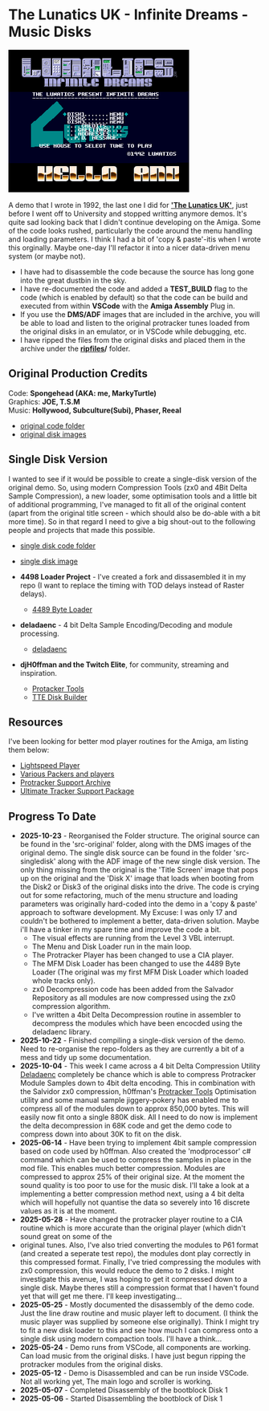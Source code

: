 # The Lunatics UK - Infinite Dreams - Music Disks

![InfiniteDreams](/images/InfiniteDreamsScreen.png)

A demo that I wrote in 1992, the last one I did for [**'The Lunatics UK'**](https://demozoo.org/groups/37655/), just before I went off to University and stopped writting anymore demos. It's quite sad looking back that I didn't continue developing on the Amiga. Some of the code looks rushed, particularly the code around the menu handling and loading parameters. I think I had a bit of 'copy & paste'-itis when I wrote this orginally. Maybe one-day I'll refactor it into a nicer data-driven menu system (or maybe not).
- I have had to disassemble the code because the source has long gone into the great dustbin in the sky. 
- I have re-documented the code and added a **TEST_BUILD** flag to the code (which is enabled by default) so that the code can be build and executed from within **VSCode** with the **Amiga Assembly** Plug in. 
- If you use the **DMS/ADF** images that are included in the archive, you will be able to load and listen to the original protracker tunes loaded from the original disks in an emulator, or in VSCode while debugging, etc.
- I have ripped the files from the original disks and placed them in the archive under the **[ripfiles](/ripfiles/)/** folder.

## Original Production Credits
Code: **Spongehead (AKA: me, MarkyTurtle)** <br/>
Graphics: **JOE, T.S.M**<br/>
Music: **Hollywood, Subculture(Subi), Phaser, Reeal**<br/>

- [original code folder](/src-original/)
- [original disk images](/src-original/diskimages/)

## Single Disk Version
I wanted to see if it would be possible to create a single-disk version of the original demo. So, using modern Compression Tools (zx0 and 4Bit Delta Sample Compression), a new loader, some optimisation tools and a little bit of additional programming, I've managed to fit all of the original content (apart from the original title screen - which should also be do-able with a bit more time). So in that regard I need to give a big shout-out to the following people and projects that made this possible.

- [single disk code folder](/src-singledisk/)
- [single disk image](/src-singledisk/diskimages/)

- **4498 Loader Project** - I've created a fork and dissasembled it in my repo (I want to replace the timing with TOD delays instead of Raster delays).
   - [4489 Byte Loader](https://github.com/4489/4489_byteloader)
- **deladaenc** - 4 bit Delta Sample Encoding/Decoding and module processing.
   - [deladaenc](https://github.com/Hemiyoda/deladaenc)
- **djH0ffman and the Twitch Elite**, for community, streaming and inspiration.
   - [Protacker Tools](https://github.com/djh0ffman/ProTrackerTools)
   - [TTE Disk Builder](https://github.com/djh0ffman/TTEDiskBuilder)
     

## Resources
I've been looking for better mod player routines for the Amiga, am listing them below:
- [Lightspeed Player](https://github.com/arnaud-carre/LSPlayer)
- [Various Packers and players](https://www.amiga-stuff.com/modpackers-download.html)
- [Protracker Support Archive](https://aminet.net/package/mus/edit/ptsupp)
- [Ultimate Tracker Support Package](https://aminet.net/package/mus/edit/RSE-UTS)

## Progress To Date
- **2025-10-23** - Reorganised the Folder structure. The original source can be found in the 'src-original' folder, along with the DMS images of the original demo.  The single disk source can be found in the folder 'src-singledisk' along with the ADF image of the new single disk version. The only thing missing from the original is the 'Title Screen' image that pops up on the original and the 'Disk X' image that loads when booting from the Disk2 or Disk3 of the original disks into the drive. The code is crying out for some refactoring, much of the menu structure and loading parameters was originally hard-coded into the demo in a 'copy & paste' approach to software development. My Excuse: I was only 17 and couldn't be bothered to implement a better, data-driven solution. Maybe i'll have a tinker in my spare time and improve the code a bit.
     - The visual effects are running from the Level 3 VBL interrupt.
     - The Menu and Disk Loader run in the main loop.
     - The Protracker Player has been changed to use a CIA player.
     - The MFM Disk Loader has been changed to use the 4489 Byte Loader (The original was my first MFM Disk Loader which loaded whole tracks only).
     - zx0 Decompression code has been added from the Salvador Repository as all modules are now compressed using the zx0 compression algorithm.
     - I've written a 4bit Delta Decompression routine in assembler to decompress the modules which have been encocded using the deladaenc library.
- **2025-10-22** - Finished compiling a single-disk version of the demo. Need to re-organise the repo-folders as they are currently a bit of a mess and tidy up some documentation.
- **2025-10-04** - This week I came across a 4 bit Delta Compression Utility [Deladaenc](https://github.com/MarkyTurtle/deladaenc) completely be chance which is able to compress Protracker Module Samples down to 4bit delta encoding. This in combination with the Salvidor zx0 compression, h0ffman's [Protracker Tools](https://github.com/MarkyTurtle/ProTrackerTools) Optimisation utility and some manual sample jiggery-pokery has enabled me to compress all of the modules down to approx 850,000 bytes.  This will easily now fit onto a single 880K disk.  All I need to do now is implement the delta decompression in 68K code and get the demo code to compress down into about 30K to fit on the disk.
- **2025-06-14** - Have been trying to implement 4bit sample compression based on code used by h0ffman. Also created the 'modprocessor' c# command which can be used to compress the samples in place in the mod file. This enables much better compression. Modules are compressed to approx 25% of their original size.  At the moment the sound quality is too poor to use for the music disk.  I'll take a look at a implementing a better compression method next, using a 4 bit delta which will hopefully not quantise the data so severely into 16 discrete values as it is at the moment.
- **2025-05-28** - Have changed the protracker player routine to a CIA routine which is more accurate than the original player (which didn't sound great on some of the
- original tunes. Also, I've also tried converting the modules to P61 format (and created a seperate test repo), the modules dont play correctly in this compressed format. Finally, I've tried compressing the modules with zx0 compression, this would reduce the demo to 2 disks. I might investigate this avenue, I was hoping to get it compressed down to a single disk. Maybe theres still a compression format that I haven't found yet that will get me there. I'll keep investigating...
- **2025-05-25** - Mostly documented the disassembly of the demo code. Just the line draw routine and music player left to document. (I think the music player was supplied by someone else originally).  Think I might try to fit a new disk loader to this and see how much I can compress onto a single disk using modern compaction tools. I'll have a think...
- **2025-05-24** - Demo runs from VSCode, all components are working. Can load music from the original disks. I have just begun ripping the protracker modules from the original disks.
- **2025-05-12** - Demo is Disassembled and can be run inside VSCode. Not all working yet, The main logo and scroller is working. 
- **2025-05-07** - Completed Disassembly of the bootblock Disk 1
- **2025-05-06** - Started Disassembling the bootblock of Disk 1
